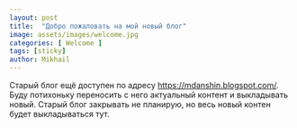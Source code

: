 ```yaml
---
layout: post
title:  "Добро пожаловать на мой новый блог"
image: assets/images/welcome.jpg
categories: [ Welcome ]
tags: [sticky]
author: Mikhail
---
```

Старый блог ещё доступен по адресу https://mdanshin.blogspot.com/. Буду потихоньку переносить с него актуальный контент и выкладывать новый. Старый блог закрывать не планирую, но весь новый контен будет выкладываться тут.